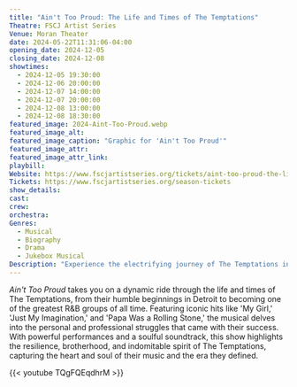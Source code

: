 ```yaml
---
title: "Ain't Too Proud: The Life and Times of The Temptations"
Theatre: FSCJ Artist Series
Venue: Moran Theater
date: 2024-05-22T11:31:06-04:00
opening_date: 2024-12-05
closing_date: 2024-12-08
showtimes:
  - 2024-12-05 19:30:00
  - 2024-12-06 20:00:00
  - 2024-12-07 14:00:00
  - 2024-12-07 20:00:00
  - 2024-12-08 13:00:00
  - 2024-12-08 18:30:00
featured_image: 2024-Aint-Too-Proud.webp
featured_image_alt: 
featured_image_caption: "Graphic for 'Ain't Too Proud'"
featured_image_attr: 
featured_image_attr_link: 
playbill:
Website: https://www.fscjartistseries.org/tickets/aint-too-proud-the-life-and-times-of-the-temptations
Tickets: https://www.fscjartistseries.org/season-tickets
show_details: 
cast:
crew:
orchestra:
Genres:
  - Musical
  - Biography
  - Drama
  - Jukebox Musical
Description: "Experience the electrifying journey of The Temptations in *Ain't Too Proud*, a musical that chronicles their rise to fame, the challenges they faced and their enduring legacy."
---
```

*Ain't Too Proud* takes you on a dynamic ride through the life and times of The Temptations, from their humble beginnings in Detroit to becoming one of the greatest R&B groups of all time. Featuring iconic hits like 'My Girl,' 'Just My Imagination,' and 'Papa Was a Rolling Stone,' the musical delves into the personal and professional struggles that came with their success. With powerful performances and a soulful soundtrack, this show highlights the resilience, brotherhood, and indomitable spirit of The Temptations, capturing the heart and soul of their music and the era they defined.

{{< youtube TQgFQEqdhrM >}}